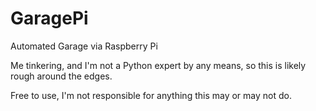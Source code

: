 # GaragePi
Automated Garage via Raspberry Pi

Me tinkering, and I'm not a Python expert by any means, so this is likely rough around the edges.

Free to use, I'm not responsible for anything this may or may not do.
